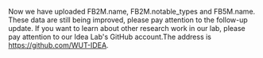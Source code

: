 Now we have uploaded FB2M.name, FB2M.notable_types and FB5M.name. These data are still being improved, please pay attention to the follow-up update.
If you want to learn about other research work in our lab, please pay attention to our Idea Lab's GitHub account.The address is https://github.com/WUT-IDEA.

